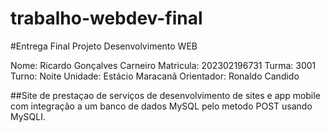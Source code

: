 # trabalho-webdev-final
#Entrega Final Projeto Desenvolvimento WEB

Nome: Ricardo Gonçalves Carneiro
Matricula: 202302196731
Turma: 3001
Turno: Noite
Unidade: Estácio Maracanã
Orientador: Ronaldo Candido

##Site de prestaçao de serviços de desenvolvimento de sites e app mobile com integração a um banco de dados MySQL pelo metodo POST usando MySQLI.
